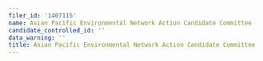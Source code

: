 ```yaml
---
filer_id: '1407115'
name: Asian Pacific Environmental Network Action Candidate Committee
candidate_controlled_id: ''
data_warning: ''
title: Asian Pacific Environmental Network Action Candidate Committee
---
```

